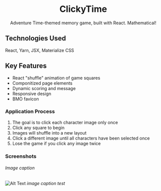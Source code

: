 <h1 align="center">ClickyTime</h1>

<div align="center">Adventure Time-themed memory game, built with React. Mathematical!</div>

<!-- ## Deployed Application

[GitHub Pages] <https://link-here.com> -->

<!-- Use extension to make TOC -->
<!-- ## Contents -->

<!-- ## Concept -->

## Technologies Used

React, Yarn, JSX, Materialize CSS

## Key Features

* React "shuffle" animation of game squares
* Componitized page elements
* Dynamic scoring and message
* Responsive design
* BMO favicon

### Application Process

1. The goal is to click each character image only once
1. Click any square to begin
1. Images will shuffle into a new layout
1. Click a different image until all characters have been selected once
1. Lose the game if you click any image twice

### Screenshots

###### Image caption
![Alt Text](url)
*image caption test*